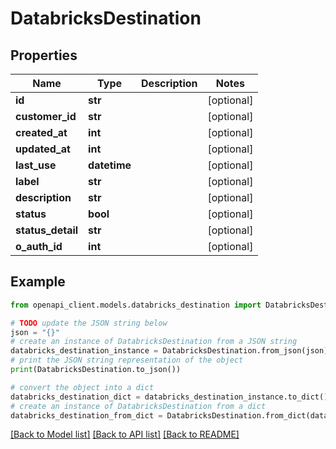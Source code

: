 # DatabricksDestination


## Properties

Name | Type | Description | Notes
------------ | ------------- | ------------- | -------------
**id** | **str** |  | [optional] 
**customer_id** | **str** |  | [optional] 
**created_at** | **int** |  | [optional] 
**updated_at** | **int** |  | [optional] 
**last_use** | **datetime** |  | [optional] 
**label** | **str** |  | [optional] 
**description** | **str** |  | [optional] 
**status** | **bool** |  | [optional] 
**status_detail** | **str** |  | [optional] 
**o_auth_id** | **int** |  | [optional] 

## Example

```python
from openapi_client.models.databricks_destination import DatabricksDestination

# TODO update the JSON string below
json = "{}"
# create an instance of DatabricksDestination from a JSON string
databricks_destination_instance = DatabricksDestination.from_json(json)
# print the JSON string representation of the object
print(DatabricksDestination.to_json())

# convert the object into a dict
databricks_destination_dict = databricks_destination_instance.to_dict()
# create an instance of DatabricksDestination from a dict
databricks_destination_from_dict = DatabricksDestination.from_dict(databricks_destination_dict)
```
[[Back to Model list]](../README.md#documentation-for-models) [[Back to API list]](../README.md#documentation-for-api-endpoints) [[Back to README]](../README.md)


